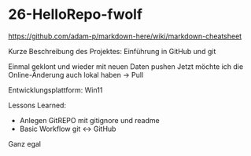 # 26-HelloRepo-fwolf

https://github.com/adam-p/markdown-here/wiki/markdown-cheatsheet

Kurze Beschreibung des Projektes:
Einführung in GitHub und git

Einmal geklont und wieder mit neuen Daten pushen
Jetzt möchte ich die Online-Änderung auch lokal haben -> Pull

Entwicklungsplattform: Win11

Lessons Learned:
+ Anlegen GitREPO mit gitignore und readme
+ Basic Workflow git <-> GitHub



Ganz egal


